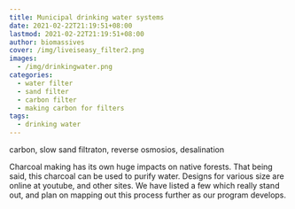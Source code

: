 ```yaml
---
title: Municipal drinking water systems
date: 2021-02-22T21:19:51+08:00
lastmod: 2021-02-22T21:19:51+08:00
author: biomassives
cover: /img/liveiseasy_filter2.png
images:
  - /img/drinkingwater.png
categories:
  - water filter
  - sand filter
  - carbon filter
  - making carbon for filters
tags:
  - drinking water
---
```


carbon, slow sand filtraton, reverse osmosios, desalination

<!--more-->

Charcoal making has its own huge impacts on native forests.  That being said, this charcoal can be used to purify water.  Designs for various size
are online at youtube, and other sites.  We have listed a few which really stand out, and plan on mapping out this process further as our program develops.
